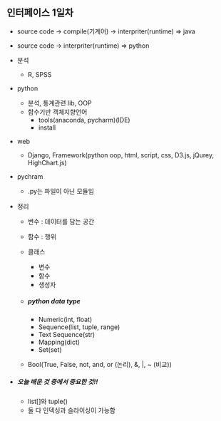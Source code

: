 ## 인터페이스 1일차

- source code -> compile(기계어) -> interpriter(runtime) => java

- source code  -> interpriter(runtime) => python

  

- 분석

  - R, SPSS

- python

  - 분석, 통계관련 lib, OOP
  - 함수기반 객체지향언어
    - tools(anaconda, pycharm)(IDE)
    - install

- web

  - Django, Framework(python oop, html, script, css, D3.js, jQurey, HighChart.js)

- pychram

  - .py는 파일이 아닌 모듈임



- 정리 
  - 변수 : 데이터를 담는 공간
  - 함수 : 행위
  - 클래스
    - 변수
    - 함수
    - 생성자
  - ##### python data type
    
    - Numeric(int, float)
    - Sequence(list, tuple, range)
    - Text Sequence(str)
    - Mapping(dict)
    - Set(set)
  - Bool(True, False, not, and, or (논리), &, |, ~ (비교))
  
- ##### 오늘 배운 것 중에서 중요한 것!!

  - list[]와 tuple()
  - 둘 다 인덱싱과 슬라이싱이 가능함

